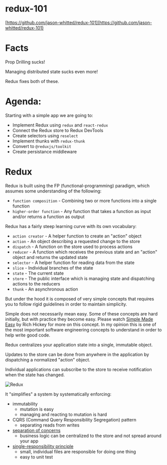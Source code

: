 # redux-101
[https://github.com/jason-whitted/redux-101](https://github.com/jason-whitted/redux-101)
# Facts
Prop Drilling sucks!

Managing distributed state sucks even more!

Redux fixes both of these.

# Agenda:
Starting with a simple app we are going to:
- Implement Redux using `redux` and `react-redux`
- Connect the Redux store to Redux DevTools
- Create selectors using `reselect`
- Implement thunks with `redux-thunk`
- Convert to `@reduxjs/toolkit`
- Create persistance middleware

# Redux
Redux is built using the FP (functional-programming) paradigm, which assumes some understanding of the following:
- `function composition` - Combining two or more functions into a single function
- `higher-order function` - Any function that takes a function as input and/or returns a function as output

Redux has a fairly steep learning curve with its own vocabulary:
  - `action creator` - A helper function to create an "action" object
  - `action` - An object describing a requested change to the store
  - `dispatch` - A function on the store used to process actions
  - `reducer` - A function which receives the previous state and an "action" object and returns the updated state
  - `selector` - A helper function for reading data from the state
  - `slice` - Individual branches of the state
  - `state` - The current state
  - `store` - The public interface which is managing state and dispatching actions to the reducers
  - `thunk` - An asynchronous action

But under the hood it is composed of very simple concepts that requires you to follow rigid guidelines in order to maintain simplicity.

Simple does not necessarily mean easy.  Some of these concepts are hard initially, but with practice they become easy. Please watch [Simple Made Easy](https://www.infoq.com/presentations/Simple-Made-Easy/) by Rich Hickey for more on this concept. In my opinion this is one of the most important software engineering concepts to understand in order to help write good code.

Redux centralizes your application state into a single, immutable object.

Updates to the store can be done from anywhere in the application by dispatching a normalized "action" object.

Individual applications can subscribe to the store to receive notification when the state has changed.

![Redux](https://redux.js.org/assets/images/ReduxDataFlowDiagram-49fa8c3968371d9ef6f2a1486bd40a26.gif)

It "simplifies" a system by systematically enforcing:
- immutability
  - mutation is easy
  - managing and reacting to mutation is hard
- CQRS (Command Query Responsibility Segregation) pattern
  - separating reads from writes
- [separation of concerns](https://en.wikipedia.org/wiki/Separation_of_concerns)
  - business logic can be centralized to the store and not spread around your app
- [single-responsibility principle](https://en.wikipedia.org/wiki/Single-responsibility_principle)
  - small, individual files are responsible for doing one thing
  - easy to unit test
